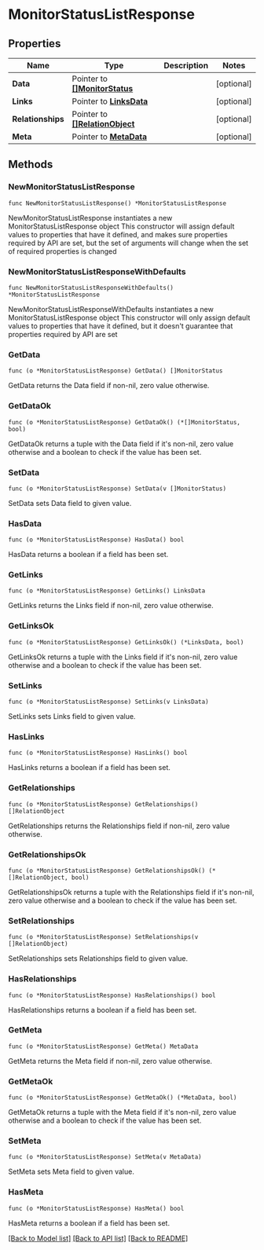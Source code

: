 # MonitorStatusListResponse

## Properties

Name | Type | Description | Notes
------------ | ------------- | ------------- | -------------
**Data** | Pointer to [**[]MonitorStatus**](MonitorStatus.md) |  | [optional] 
**Links** | Pointer to [**LinksData**](LinksData.md) |  | [optional] 
**Relationships** | Pointer to [**[]RelationObject**](RelationObject.md) |  | [optional] 
**Meta** | Pointer to [**MetaData**](MetaData.md) |  | [optional] 

## Methods

### NewMonitorStatusListResponse

`func NewMonitorStatusListResponse() *MonitorStatusListResponse`

NewMonitorStatusListResponse instantiates a new MonitorStatusListResponse object
This constructor will assign default values to properties that have it defined,
and makes sure properties required by API are set, but the set of arguments
will change when the set of required properties is changed

### NewMonitorStatusListResponseWithDefaults

`func NewMonitorStatusListResponseWithDefaults() *MonitorStatusListResponse`

NewMonitorStatusListResponseWithDefaults instantiates a new MonitorStatusListResponse object
This constructor will only assign default values to properties that have it defined,
but it doesn't guarantee that properties required by API are set

### GetData

`func (o *MonitorStatusListResponse) GetData() []MonitorStatus`

GetData returns the Data field if non-nil, zero value otherwise.

### GetDataOk

`func (o *MonitorStatusListResponse) GetDataOk() (*[]MonitorStatus, bool)`

GetDataOk returns a tuple with the Data field if it's non-nil, zero value otherwise
and a boolean to check if the value has been set.

### SetData

`func (o *MonitorStatusListResponse) SetData(v []MonitorStatus)`

SetData sets Data field to given value.

### HasData

`func (o *MonitorStatusListResponse) HasData() bool`

HasData returns a boolean if a field has been set.

### GetLinks

`func (o *MonitorStatusListResponse) GetLinks() LinksData`

GetLinks returns the Links field if non-nil, zero value otherwise.

### GetLinksOk

`func (o *MonitorStatusListResponse) GetLinksOk() (*LinksData, bool)`

GetLinksOk returns a tuple with the Links field if it's non-nil, zero value otherwise
and a boolean to check if the value has been set.

### SetLinks

`func (o *MonitorStatusListResponse) SetLinks(v LinksData)`

SetLinks sets Links field to given value.

### HasLinks

`func (o *MonitorStatusListResponse) HasLinks() bool`

HasLinks returns a boolean if a field has been set.

### GetRelationships

`func (o *MonitorStatusListResponse) GetRelationships() []RelationObject`

GetRelationships returns the Relationships field if non-nil, zero value otherwise.

### GetRelationshipsOk

`func (o *MonitorStatusListResponse) GetRelationshipsOk() (*[]RelationObject, bool)`

GetRelationshipsOk returns a tuple with the Relationships field if it's non-nil, zero value otherwise
and a boolean to check if the value has been set.

### SetRelationships

`func (o *MonitorStatusListResponse) SetRelationships(v []RelationObject)`

SetRelationships sets Relationships field to given value.

### HasRelationships

`func (o *MonitorStatusListResponse) HasRelationships() bool`

HasRelationships returns a boolean if a field has been set.

### GetMeta

`func (o *MonitorStatusListResponse) GetMeta() MetaData`

GetMeta returns the Meta field if non-nil, zero value otherwise.

### GetMetaOk

`func (o *MonitorStatusListResponse) GetMetaOk() (*MetaData, bool)`

GetMetaOk returns a tuple with the Meta field if it's non-nil, zero value otherwise
and a boolean to check if the value has been set.

### SetMeta

`func (o *MonitorStatusListResponse) SetMeta(v MetaData)`

SetMeta sets Meta field to given value.

### HasMeta

`func (o *MonitorStatusListResponse) HasMeta() bool`

HasMeta returns a boolean if a field has been set.


[[Back to Model list]](../README.md#documentation-for-models) [[Back to API list]](../README.md#documentation-for-api-endpoints) [[Back to README]](../README.md)


